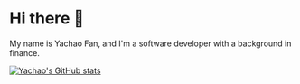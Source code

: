 # Hi there 👋

My name is Yachao Fan, and I'm a software developer with a background in finance. 


[![Yachao's GitHub stats](https://github-readme-stats.vercel.app/api?username=ycfan23&count_private=true&hide=stars&show_icons=true&theme=dracula&include_all_commits=true)](https://github.com/ycfan23/github-readme-stats) 
